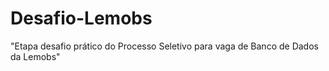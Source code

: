 # Desafio-Lemobs

"Etapa desafio prático do Processo Seletivo para vaga de Banco de Dados da Lemobs"
